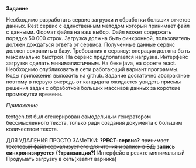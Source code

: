 **Задание**

Необходимо разработать сервис загрузки и обработки больших отчетов данных. 
Rest сервис с единственным методом который принимает файл с данными. 
Формат файла на ваш выбор. Файл может содержать порядка 50 000 строк.
Загрузка должна быть синхронной, пользователь должен дождаться ответа от сервиса. 
Полученные данные сервис должен сохранить в базу. 
Требования к сервису: операция должна быть максимально быстрой. 
На сервис предполагается нагрузка. 
Интерфейс загрузки сделать минималистичным.
На беке java, на фронте react.
Необходимо опубликовать в сети работающий вариант программы. 
Коды приложения выложить на github.
Задание достаточно абстрактное поэтому в первую очередь от кандидата ожидается
увидеть приемы решения задач с обработкой больших массивов данных
за короткие промежутки времени.

_Приложение_

textgen.txt был сгенерирован самодельным генератором бессмысленного текста, 
только ради создания документа с большим количеством текста.

ДЛЯ УДАЛЕНИЯ ПРОСТО ЗАМеТКИ:
**?РЕСТ-сервис?** ~~принимает текстовый файл
сериализует его для чтения и записи в БД,~~
**запись синхронизируется (?транзакция?)**
Интерфейс в реакте минимальный
Продумать загрузку в сеть(хватит варника)

